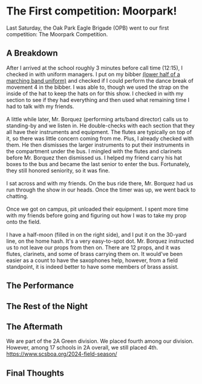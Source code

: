 # The First competition: Moorpark!
Last Saturday, the Oak Park Eagle Brigade (OPB) went to our first competition: The Moorpark Competition. 

## A Breakdown
After I arrived at the school roughly 3 minutes before call time (12:15), I checked in with uniform managers. I put on my bibber [(lower half of a marching band uniform)](https://stanbury.com/products/ultra-bibbers-28-inseam-shorter-length) and checked if I could perform the dance break of movement 4 in the bibber. I was able to, though we used the strap on the inside of the hat to keep the hats on for this show. I checked in with my section to see if they had everything and then used what remaining time I had to talk with my friends. <br><br>
A little while later, Mr. Borquez (performing arts/band director) calls us to standing-by and we listen in. He double-checks with each section that they all have their instruments and equipment. The flutes are typically on top of it, so there was little concern coming from me. Plus, I already checked with them. He then dismisses the larger instruments to put their instruments in the compartment under the bus. I mingled with the flutes and clarinets before Mr. Borquez then dismissed us. I helped my friend carry his hat boxes to the bus and became the last senior to enter the bus. Fortunately, they still honored seniority, so it was fine. <br><br>
I sat across and with my friends. On the bus ride there, Mr. Borquez had us run through the show in our heads. Once the timer was up, we went back to chatting. <br><br>
Once we got on campus, pit unloaded their equipment. I spent more time with my friends before going and figuring out how I was to take my prop onto the field. <br><br>
I have a half-moon (filled in on the right side), and I put it on the 30-yard line, on the home hash. It's a very easy-to-spot dot. Mr. Borquez instructed us to not leave our props from then on. There are 12 props, and it was flutes, clarinets, and some of brass carrying them on. It would've been easier as a count to have the saxophones help, however, from a field standpoint, it is indeed better to have some members of brass assist. 

## The Performance


## The Rest of the Night


## The Aftermath
We are part of the 2A Green division. We placed fourth among our division. However, among 17 schools in 2A overall, we still placed 4th. 
https://www.scsboa.org/2024-field-season/

## Final Thoughts
